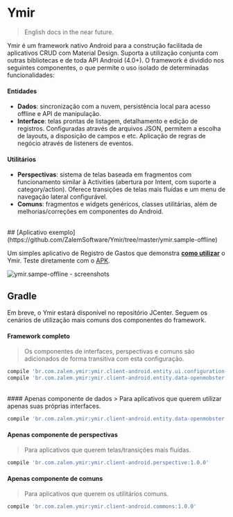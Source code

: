 # Ymir
>English docs in the near future.

Ymir é um framework nativo Android para a construção facilitada de aplicativos CRUD com Material Design. Suporta a utilização conjunta com outras bibliotecas e de toda API Android (4.0+). O framework é dividido nos seguintes componentes, o que permite o uso isolado de determinadas funcionalidades:

#### Entidades
* **Dados**: sincronização com a nuvem, persistência local para acesso offline e API de manipulação.
* **Interface**: telas prontas de listagem, detalhamento e edição de registros. Configuradas através de arquivos JSON, permitem a escolha de layouts, a disposição de campos e etc. Aplicação de regras de negócio através de listeners de eventos.

#### Utilitários
* **Perspectivas**: sistema de telas baseada em fragmentos com funcionamento similar à Activities (abertura por Intent, com suporte a category/action). Oferece transições de telas mais fluídas e um menu de navegação lateral configurável.
* **Comuns**: fragmentos e widgets genéricos, classes utilitárias, além de melhorias/correções em componentes do Android.

<br>
## [Aplicativo exemplo](https://github.com/ZalemSoftware/Ymir/tree/master/ymir.sample-offline)

Um simples aplicativo de Registro de Gastos que demonstra [**como utilizar**](https://github.com/ZalemSoftware/Ymir/tree/master/ymir.sample-offline) o Ymir. Teste diretamente com o [APK](https://drive.google.com/open?id=0B9jY7lzj877VNXhRT3NYMU15dHc).

![ymir.sampe-offline - screenshots](https://s11.postimg.org/dgnkzbvcj/ymir_sampe_offline_screenshots.png)


## Gradle

Em breve, o Ymir estará disponível no repositório JCenter. Seguem os cenários de utilização mais comuns dos componentes do framework.

#### Framework completo
> Os componentes de interfaces, perspectivas e comuns são adicionados de forma transitiva com esta configuração.

```gradle
compile 'br.com.zalem.ymir:ymir.client-android.entity.ui.configuration-json:1.0.0'
compile 'br.com.zalem.ymir:ymir.client-android.entity.data-openmobster:1.0.0'
```


<br>
#### Apenas componente de dados
> Para aplicativos que querem utilizar apenas suas próprias interfaces.

```gradle
compile 'br.com.zalem.ymir:ymir.client-android.entity.data-openmobster:1.0.0'
```


#### Apenas componente de perspectivas
> Para aplicativos que querem telas/transições mais fluídas.

```gradle
compile 'br.com.zalem.ymir:ymir.client-android.perspective:1.0.0'
```


#### Apenas componente de comuns
> Para aplicativos que querem os utilitários comuns.

```gradle
compile 'br.com.zalem.ymir:ymir.client-android.commons:1.0.0'
```

